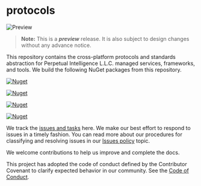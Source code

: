 # protocols

![Preview](https://img.shields.io/badge/release-preview-orange) 
> **Note:** This is a ***preview*** release. It is also subject to design changes without any advance notice.

This repository contains the cross-platform protocols and standards abstraction for Perpetual Intelligence L.L.C. managed services, frameworks, and tools. We build the following NuGet packages from this repository.

[![Nuget](https://img.shields.io/nuget/vpre/PerpetualIntelligence.Shared?label=PerpetualIntelligence.Shared)](https://www.nuget.org/packages/PerpetualIntelligence.Shared)

[![Nuget](https://img.shields.io/nuget/vpre/PerpetualIntelligence.Test?label=PerpetualIntelligence.Test)](https://www.nuget.org/packages/PerpetualIntelligence.Test)

[![Nuget](https://img.shields.io/nuget/vpre/PerpetualIntelligence.Protocols?label=PerpetualIntelligence.Protocols)](https://www.nuget.org/packages/PerpetualIntelligence.Protocols)

[![Nuget](https://img.shields.io/nuget/vpre/PerpetualIntelligence.Protocols.Defaults?label=PerpetualIntelligence.Protocols.Defaults)](https://www.nuget.org/packages/PerpetualIntelligence.Protocols.Defaults)

We track the [issues and tasks](https://github.com/perpetualintelligence/protocols/issues) here. We make our best effort to respond to issues in a timely fashion. You can read more about our procedures for classifying and resolving issues in our [Issues policy](https://github.com/perpetualintelligence/terms/blob/main/issues-policy.md) topic.

We welcome contributions to help us improve and complete the docs.

This project has adopted the code of conduct defined by the Contributor Covenant to clarify expected behavior in our community.
See the [Code of Conduct](https://github.com/perpetualintelligence/terms/blob/main/CODE_OF_CONDUCT.md).
